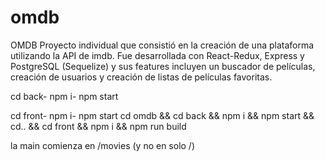 # omdb
OMDB
Proyecto individual que consistió en la creación de una plataforma utilizando la API de imdb. Fue desarrollada con React-Redux, Express y PostgreSQL (Sequelize) y sus features incluyen un buscador de películas, creación de usuarios y creación de listas de películas favoritas.

cd back- npm i- npm start

cd front- npm i- npm start
cd omdb && cd back && npm i && npm start && cd.. && cd front && npm i && npm run build

la main comienza en /movies (y no en solo /)
